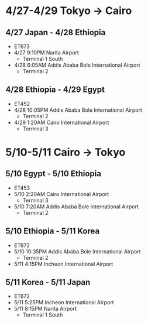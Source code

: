 # 4/27-4/29 Tokyo -> Cairo

## 4/27 Japan - 4/28 Ethiopia
  - ET673
  - 4/27 9:10PM Narita Airport
    - Terminal 1 South
  - 4/28 6:05AM Addis Ababa Bole International Airport
    - Terminal 2

## 4/28 Ethiopia - 4/29 Egypt
  - ET452
  - 4/28 10:05PM Addis Ababa Bole International Airport
    - Terminal 2
  - 4/29 1:20AM Cairo International Airport
    - Terminal 3


# 5/10-5/11 Cairo -> Tokyo

## 5/10 Egypt - 5/10 Ethiopia
  - ET453
  - 5/10 2:20AM  Cairo International Airport
    - Terminal 3
  - 5/10 7:20AM Addis Ababa Bole International Airport
    - Terminal 2

## 5/10 Ethiopia - 5/11 Korea
  - ET672
  - 5/10 10:35PM Addis Ababa Bole International Airport
    - Terminal 2
  - 5/11 4:15PM Incheon International Airport

## 5/11 Korea - 5/11 Japan
  - ET672
  - 5/11 5:25PM Incheon International Airport
  - 5/11 8:15PM Narita Airport
    - Terminal 1 South
